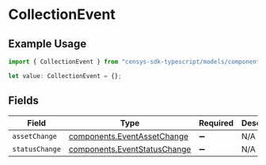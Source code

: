 # CollectionEvent

## Example Usage

```typescript
import { CollectionEvent } from "censys-sdk-typescript/models/components";

let value: CollectionEvent = {};
```

## Fields

| Field                                                                        | Type                                                                         | Required                                                                     | Description                                                                  |
| ---------------------------------------------------------------------------- | ---------------------------------------------------------------------------- | ---------------------------------------------------------------------------- | ---------------------------------------------------------------------------- |
| `assetChange`                                                                | [components.EventAssetChange](../../models/components/eventassetchange.md)   | :heavy_minus_sign:                                                           | N/A                                                                          |
| `statusChange`                                                               | [components.EventStatusChange](../../models/components/eventstatuschange.md) | :heavy_minus_sign:                                                           | N/A                                                                          |